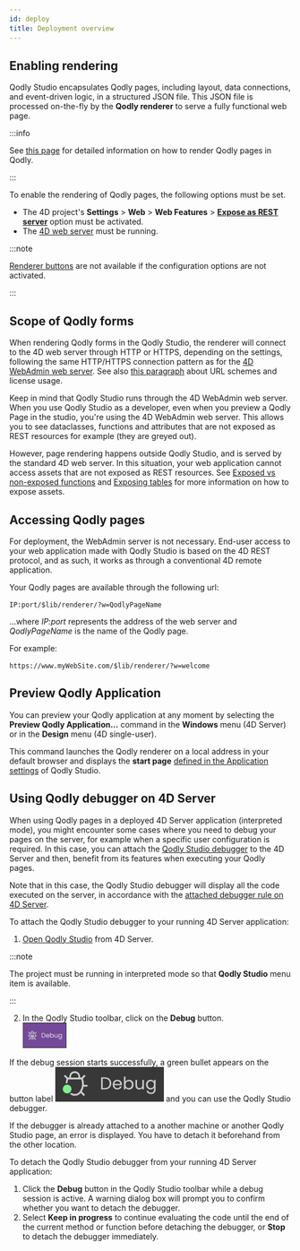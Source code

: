 ```yaml
---
id: deploy
title: Deployment overview
---
```



## Enabling rendering

Qodly Studio encapsulates Qodly pages, including layout, data connections, and event-driven logic, in a structured JSON file. This JSON file is processed on-the-fly by the **Qodly renderer** to serve a fully functional web page.

:::info

See [this page](../4DQodlyPro/rendering.md) for detailed information on how to render Qodly pages in Qodly.

:::

To enable the rendering of Qodly pages, the following options must be set.

* The 4D project's **Settings** > **Web** > **Web Features** > [**Expose as REST server**](https://developer.4d.com/docs/19/REST/configuration#starting-the-rest-server) option must be activated.
* The [4D web server](https://developer.4d.com/docs/WebServer/overview) must be running.

:::note

[Renderer buttons](../4DQodlyPro/rendering.md#page-rendering-options) are not available if the configuration options are not activated.

:::

## Scope of Qodly forms

When rendering Qodly forms in the Qodly Studio, the renderer will connect to the 4D web server through HTTP or HTTPS, depending on the settings, following the same HTTP/HTTPS connection pattern as for the [4D WebAdmin web server](https://developer.4d.com/docs/Admin/webAdmin#accept-http-connections-on-localhost). See also [this paragraph](#about-license-usage-for-rendering) about URL schemes and license usage.


Keep in mind that Qodly Studio runs through the 4D WebAdmin web server. When you use Qodly Studio as a developer, even when you preview a Qodly Page in the studio, you're using the 4D WebAdmin web server. This allows you to see dataclasses, functions and attributes that are not exposed as REST resources for example (they are greyed out).

However, page rendering happens outside Qodly Studio, and is served by the standard 4D web server. In this situation, your web application cannot access assets that are not exposed as REST resources. See [Exposed vs non-exposed functions](https://developer.4d.com/docs/ORDA/ordaClasses#exposed-vs-non-exposed-functions) and [Exposing tables](https://developer.4d.com/docs/REST/configuration#exposing-tables) for more information on how to expose assets.




## Accessing Qodly pages

For deployment, the WebAdmin server is not necessary. End-user access to your web application made with Qodly Studio is based on the 4D REST protocol, and as such, it works as through a conventional 4D remote application.

Your Qodly pages are available through the following url:

```
IP:port/$lib/renderer/?w=QodlyPageName
```

...where *IP:port* represents the address of the web server and *QodlyPageName* is the name of the Qodly page.  

For example:

```
https://www.myWebSite.com/$lib/renderer/?w=welcome
```

## Preview Qodly Application

You can preview your Qodly application at any moment by selecting the **Preview Qodly Application...** command in the **Windows** menu (4D Server) or in the **Design** menu (4D single-user). 

This command launches the Qodly renderer on a local address in your default browser and displays the **start page** [defined in the Application settings](https://developer.qodly.com/docs/studio/settings#start-page) of Qodly Studio.




## Using Qodly debugger on 4D Server

When using Qodly pages in a deployed 4D Server application (interpreted mode), you might encounter some cases where you need to debug your pages on the server, for example when a specific user configuration is required. In this case, you can attach the [Qodly Studio debugger](https://developer.qodly.com/docs/studio/debugging) to the 4D Server and then, benefit from its features when executing your Qodly pages.

Note that in this case, the Qodly Studio debugger will display all the code executed on the server, in accordance with the [attached debugger rule on 4D Server](https://developer.4d.com/docs/Debugging/debugging-remote#attached-debugger).  

To attach the Qodly Studio debugger to your running 4D Server application:

1. [Open Qodly Studio](#opening-qodly-studio) from 4D Server.

:::note

The project must be running in interpreted mode so that **Qodly Studio** menu item is available.

:::

2. In the Qodly Studio toolbar, click on the **Debug** button.<br/>
![qodly-debug](./img/qodly-debug.png)

If the debug session starts successfully, a green bullet appears on the button label ![qodly-debug](./img/debug2.png) and you can use the Qodly Studio debugger.

If the debugger is already attached to a another machine or another Qodly Studio page, an error is displayed. You have to detach it beforehand from the other location.

To detach the Qodly Studio debugger from your running 4D Server application:

1. Click the **Debug** button in the Qodly Studio toolbar while a debug session is active.
A warning dialog box will prompt you to confirm whether you want to detach the debugger.
2. Select **Keep in progress** to continue evaluating the code until the end of the current method or function before detaching the debugger, or **Stop** to detach the debugger immediately.




